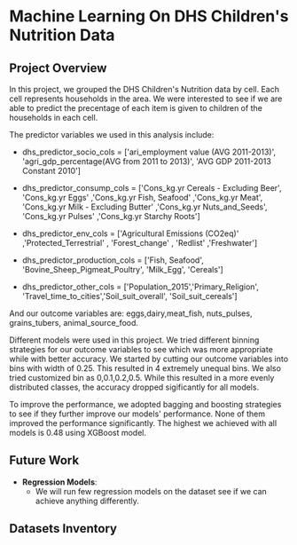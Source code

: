 # Machine Learning On DHS Children's Nutrition Data

## Project Overview
In this project, we grouped the DHS Children's Nutrition data by cell. Each cell represents households in the area.  We were interested to see if we are able to predict the precentage of each item is given to children of the households in each cell.

The predictor variables we used in this analysis include: 
- dhs_predictor_socio_cols = ['ari_employment value (AVG 2011-2013)',
                            'agri_gdp_percentage(AVG from 2011 to 2013)',
                           'AVG GDP 2011-2013 Constant 2010']

- dhs_predictor_consump_cols = ['Cons_kg.yr Cereals - Excluding Beer', 'Cons_kg.yr Eggs'
                        ,'Cons_kg.yr Fish, Seafood'
                       ,'Cons_kg.yr Meat', 'Cons_kg.yr Milk - Excluding Butter'
                       ,'Cons_kg.yr Nuts_and_Seeds', 'Cons_kg.yr Pulses'
                       ,'Cons_kg.yr Starchy Roots']

- dhs_predictor_env_cols = ['Agricultural Emissions (CO2eq)'
                           ,'Protected_Terrestrial'
                          , 'Forest_change' 
                          , 'Redlist'
                         ,'Freshwater']

- dhs_predictor_production_cols = ['Fish, Seafood', 'Bovine_Sheep_Pigmeat_Poultry', 'Milk_Egg', 'Cereals']
                    
- dhs_predictor_other_cols = ['Population_2015','Primary_Religion', 'Travel_time_to_cities','Soil_suit_overall', 'Soil_suit_cereals']

And our outcome variables are: eggs,dairy,meat_fish, nuts_pulses, grains_tubers, animal_source_food.


Different models were used in this project. We tried different binning strategies for our outcome variables to see which was more appropriate while with better accuracy. We started by cutting our outcome variables into bins with width of 0.25. This resulted in 4 extremely unequal bins. We also tried customized bin as 0,0.1,0.2,0.5. While this resulted in a more evenly distributed classes, the accuracy dropped sigificantly for all models. 


To improve the performance, we adopted bagging and boosting strategies to see if they further improve our models' performance. None of them improved the performance significantly. The highest we achieved with all models is 0.48 using XGBoost model. 

## Future Work
- **Regression Models**:
  - We will run few regression models on the dataset see if we can achieve anything differently.
  



## Datasets Inventory

